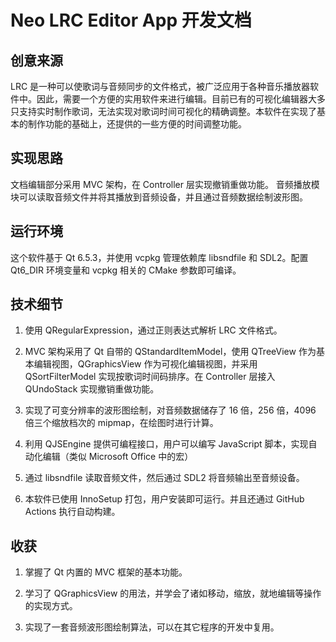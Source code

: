 # Neo LRC Editor App 开发文档

## 创意来源

LRC 是一种可以使歌词与音频同步的文件格式，被广泛应用于各种音乐播放器软件中。因此，需要一个方便的实用软件来进行编辑。目前已有的可视化编辑器大多只支持实时制作歌词，无法实现对歌词时间可视化的精确调整。本软件在实现了基本的制作功能的基础上，还提供的一些方便的时间调整功能。

## 实现思路

文档编辑部分采用 MVC 架构，在 Controller 层实现撤销重做功能。 音频播放模块可以读取音频文件并将其播放到音频设备，并且通过音频数据绘制波形图。

## 运行环境

这个软件基于 Qt 6.5.3，并使用 vcpkg 管理依赖库 libsndfile 和 SDL2。配置 Qt6_DIR 环境变量和 vcpkg 相关的 CMake 参数即可编译。

## 技术细节

1. 使用 QRegularExpression，通过正则表达式解析 LRC 文件格式。

2. MVC 架构采用了 Qt 自带的 QStandardItemModel，使用 QTreeView 作为基本编辑视图，QGraphicsView 作为可视化编辑视图，并采用 QSortFilterModel 实现按歌词时间码排序。在 Controller  层接入 QUndoStack 实现撤销重做功能。

3. 实现了可变分辨率的波形图绘制，对音频数据储存了 16 倍，256 倍，4096 倍三个缩放档次的 mipmap，在绘图时进行计算。

4. 利用 QJSEngine 提供可编程接口，用户可以编写 JavaScript 脚本，实现自动化编辑（类似 Microsoft Office 中的宏）

5. 通过 libsndfile 读取音频文件，然后通过 SDL2 将音频输出至音频设备。

6. 本软件已使用 InnoSetup 打包，用户安装即可运行。并且还通过 GitHub Actions 执行自动构建。

## 收获

1. 掌握了 Qt 内置的 MVC 框架的基本功能。

2. 学习了 QGraphicsView 的用法，并学会了诸如移动，缩放，就地编辑等操作的实现方式。

3. 实现了一套音频波形图绘制算法，可以在其它程序的开发中复用。


